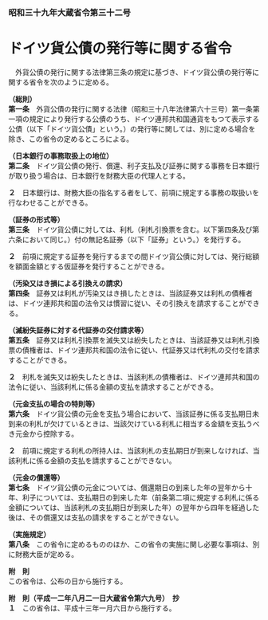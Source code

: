 ### 昭和三十九年大蔵省令第三十二号  
# ドイツ貨公債の発行等に関する省令  
　外貨公債の発行に関する法律第三条の規定に基づき、ドイツ貨公債の発行等に関する省令を次のように定める。  
  
**（総則）**  
**第一条**　外貨公債の発行に関する法律（昭和三十八年法律第六十三号）第一条第一項の規定により発行する公債のうち、ドイツ連邦共和国通貨をもつて表示する公債（以下「ドイツ貨公債」という。）の発行等に関しては、別に定める場合を除き、この省令の定めるところによる。  
  
**（日本銀行の事務取扱上の地位）**  
**第二条**　ドイツ貨公債の発行、償還、利子支払及び証券に関する事務を日本銀行が取り扱う場合は、日本銀行を財務大臣の代理人とする。  
  
**２**　日本銀行は、財務大臣の指名する者をして、前項に規定する事務の取扱いを行なわせることができる。  
  
**（証券の形式等）**  
**第三条**　ドイツ貨公債に対しては、利札（利札引換票を含む。以下第四条及び第六条において同じ。）付の無記名証券（以下「証券」という。）を発行する。  
  
**２**　前項に規定する証券を発行するまでの間ドイツ貨公債に対しては、発行総額を額面金額とする仮証券を発行することができる。  
  
**（汚染又はき損による引換えの請求）**  
**第四条**　証券又は利札が汚染又はき損したときは、当該証券又は利札の債権者は、ドイツ連邦共和国の法令又は慣習に従い、その引換えを請求することができる。  
  
**（滅紛失証券に対する代証券の交付請求等）**  
**第五条**　証券又は利札引換票を滅失又は紛失したときは、当該証券又は利札引換票の債権者は、ドイツ連邦共和国の法令に従い、代証券又は代利札の交付を請求することができる。  
  
**２**　利札を滅失又は紛失したときは、当該利札の債権者は、ドイツ連邦共和国の法令に従い、当該利札に係る金額の支払を請求することができる。  
  
**（元金支払の場合の特則等）**  
**第六条**　ドイツ貨公債の元金を支払う場合において、当該証券に係る支払期日未到来の利札が欠けているときは、当該欠けている利札に相当する金額を支払うべき元金から控除する。  
  
**２**　前項に規定する利札の所持人は、当該利札の支払期日が到来しなければ、当該利札に係る金額の支払を請求することができない。  
  
**（元金の償還等）**  
**第七条**　ドイツ貨公債の元金については、償還期日の到来した年の翌年から十年、利子については、支払期日の到来した年（前条第二項に規定する利札に係る金額については、当該利札の支払期日が到来した年）の翌年から四年を経過した後は、その償還又は支払の請求をすることができない。  
  
**（実施規定）**  
**第八条**　この省令に定めるもののほか、この省令の実施に関し必要な事項は、別に財務大臣が定める。  
  
**附　則**  
この省令は、公布の日から施行する。  
  
**附　則（平成一二年八月二一日大蔵省令第六九号）　抄**  
**１**　この省令は、平成十三年一月六日から施行する。  
  
